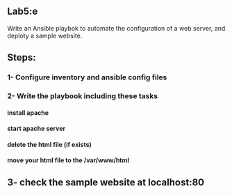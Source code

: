 ## Lab5:e
Write an Ansible playbok to automate the configuration of a web server, and deploty a sample website.

## Steps:

### 1- Configure inventory and ansible config files 

### 2- Write the playbook including these tasks 
#### install apache
#### start apache server 
#### delete the html file (if exists)
#### move your html file to the **/var/www/html**

## 3- check the sample website at **localhost:80**
